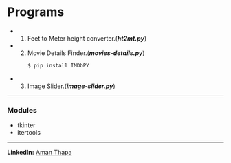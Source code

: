 # Programs
* 1. Feet to Meter height converter.(***ht2mt.py***)
* 2. Movie Details Finder.(***movies-details.py***)
     ``` bash
     $ pip install IMDbPY
     ```
* 3. Image Slider.(***image-slider.py***)

---
### Modules
* tkinter
* itertools

---
**LinkedIn:** [Aman Thapa](https://www.linkedin.com/in/aman-thapa-6a35571a2/)
